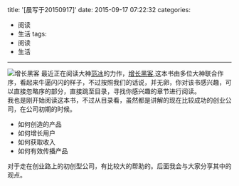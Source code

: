 title: '[晨写于20150917]'
date: 2015-09-17 07:22:32
categories:
- 阅读
- 生活
tags:
- 阅读
- 生活
---

![增长黑客][growth_hacker_link] 
最近正在阅读大神[范冰][fanbin_author_link]的力作，[增长黑客][growth_hacker_book_link],这本书由多位大神联合作序，看起来牛逼闪闪的样子，不过按照我们的话说，并无卵，你对该书感兴趣，可以直接忽略序的部分，直接跳至目录，寻找你感兴趣的章节进行阅读。  
我也是刚开始阅读这本书，不过从目录看，虽然都是讲解的现在比较成功的创业公司，在公司初期的时候。  
- 如何创造的产品
- 如何增长用户  
- 如何获取收入
- 如何有效传播产品   

对于走在创业路上的初创型公司，有比较大的帮助的。后面我会与大家分享其中的观点。  




[growth_hacker_link]:http://img12.360buyimg.com/n0/jfs/t1417/333/1184132989/129633/2ec4b74e/55c07133Nb42cb74a.jpg  
[fanbin_author_link]:http://www.fanbing.net    
[growth_hacker_book_link]:http://www.duokan.com/book/97382
